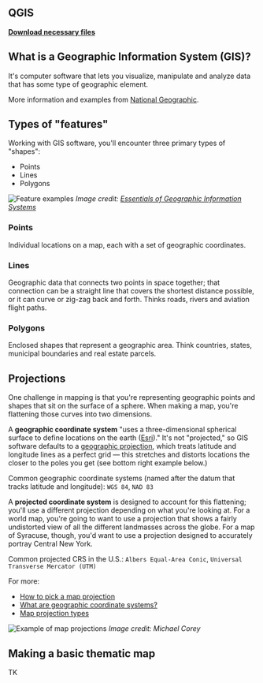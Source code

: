 ## QGIS

__[Download necessary files](/data.zip)__

## What is a Geographic Information System (GIS)?

It's computer software that lets you visualize, manipulate and analyze data that has some type of geographic element.

More information and examples from [National Geographic](https://www.nationalgeographic.org/encyclopedia/geographic-information-system-gis/).

## Types of "features"

Working with GIS software, you'll encounter three primary types of "shapes":
* Points
* Lines
* Polygons

![Feature examples](/images/features.jpg)
_Image credit: [Essentials of Geographic Information Systems](https://saylordotorg.github.io/text_essentials-of-geographic-information-systems/index.html)_

### Points

Individual locations on a map, each with a set of geographic coordinates.

### Lines

Geographic data that connects two points in space together; that connection can be a straight line that covers the shortest distance possible, or it can curve or zig-zag back and forth. Thinks roads, rivers and aviation flight paths.

### Polygons

Enclosed shapes that represent a geographic area. Think countries, states, municipal boundaries and real estate parcels.

## Projections

One challenge in mapping is that you're representing geographic points and shapes that sit on the surface of a sphere. When making a map, you're flattening those curves into two dimensions.

A __geographic coordinate system__ "uses a three-dimensional spherical surface to define locations on the earth ([Esri](http://help.arcgis.com/en/arcgisdesktop/10.0/help/index.html#/What_are_geographic_coordinate_systems/003r00000006000000/))." It's not "projected," so GIS software defaults to a [geographic projection](https://en.wikipedia.org/wiki/Equirectangular_projection), which treats latitude and longitude lines as a perfect grid — this stretches and distorts locations the closer to the poles you get (see bottom right example below.)

Common geographic coordinate systems (named after the datum that tracks latitude and longitude): `WGS 84`, `NAD 83`

A __projected coordinate system__ is designed to account for this flattening; you'll use a different projection depending on what you're looking at. For a world map, you're going to want to use a projection that shows a fairly undistorted view of all the different landmasses across the globe. For a map of Syracuse, though, you'd want to use a projection designed to accurately portray Central New York.

Common projected CRS in the U.S.: `Albers Equal-Area Conic`, `Universal Transverse Mercator (UTM)`

For more:
* [How to pick a map projection](https://source.opennews.org/articles/choosing-right-map-projection/)
* [What are geographic coordinate systems?](http://help.arcgis.com/en/arcgisdesktop/10.0/help/index.html#/What_are_geographic_coordinate_systems/003r00000006000000/)
* [Map projection types](http://help.arcgis.com/en/arcgisdesktop/10.0/help/index.html#/Projection_types/003r0000000r000000/)


![Example of map projections](/images/proj.jpg)
_Image credit: Michael Corey_

## Making a basic thematic map

TK
